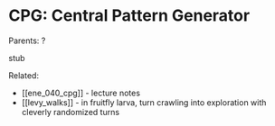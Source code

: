 # CPG: Central Pattern Generator

Parents: ?

stub

Related: 
* [[ene_040_cpg]] - lecture notes
* [[levy_walks]] - in fruitfly larva, turn crawling into exploration with cleverly randomized turns